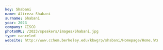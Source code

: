 ```yaml
---
key: Shabani
name: Alireza Shabani
surname: Shabani 
year: 2023
company: CISCO
photoURL: /2023/speakers/images/Shabani.jpg
type: canceled
website: http://www.cchem.berkeley.edu/kbwgrp/shabani/Homepage/Home.html
---
```

